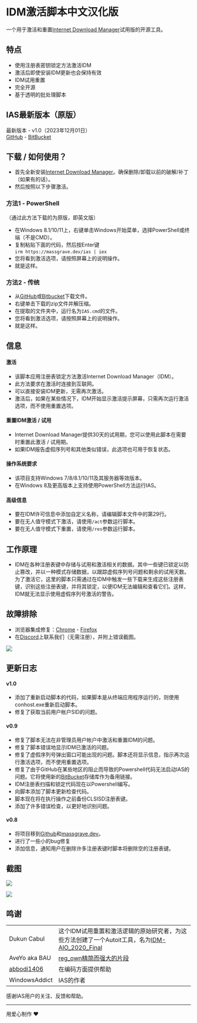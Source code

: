 # IDM激活脚本中文汉化版

一个用于激活和重置[Internet Download Manager](https://www.internetdownloadmanager.com/)试用版的开源工具。

## 特点

-   使用注册表密钥锁定方法激活IDM
-   激活后即使安装IDM更新也会保持有效
-   IDM试用重置
-   完全开源
-   基于透明的批处理脚本

## IAS最新版本（原版）

最新版本 - v1.0（2023年12月01日）\
[GitHub](https://github.com/WindowsAddict/IDM-Activation-Script) - [BitBucket](https://bitbucket.org/WindowsAddict/idm-activation-script/)

## 下载 / 如何使用？

-   首先全新安装[Internet Download Manager](https://www.internetdownloadmanager.com/)。确保删除/卸载以前的破解/补丁（如果有的话）。
-   然后按照以下步骤激活。

### 方法1 - PowerShell

（通过此方法下载的为原版，即英文版）

-   在Windows 8.1/10/11上，右键单击Windows开始菜单，选择PowerShell或终端（不是CMD）。
-   复制粘贴下面的代码，然后按Enter键\
    `irm https://massgrave.dev/ias | iex`
-   您将看到激活选项，请按照屏幕上的说明操作。
-   就是这样。

### 方法2 - 传统

-   从[GitHub](https://github.com/WindowsAddict/IDM-Activation-Script/archive/refs/heads/main.zip)或[Bitbucket](https://bitbucket.org/WindowsAddict/idm-activation-script/get/main.zip)下载文件。
-   右键单击下载的zip文件并解压缩。
-   在提取的文件夹中，运行名为`IAS.cmd`的文件。
-   您将看到激活选项，请按照屏幕上的说明操作。
-   就是这样。

## 信息

#### 激活

-   该脚本应用注册表锁定方法激活Internet Download Manager（IDM）。
-   此方法要求在激活时连接到互联网。
-   可以直接安装IDM更新，无需再次激活。
-   激活后，如果在某些情况下，IDM开始显示激活提示屏幕，只需再次运行激活选项，而不使用重置选项。

#### 重置IDM激活 / 试用

-   Internet Download Manager提供30天的试用期，您可以使用此脚本在需要时重置此激活 / 试用期。
-   如果IDM报告虚假序列号和其他类似错误，此选项也可用于恢复状态。

#### 操作系统要求

-   该项目支持Windows 7/8/8.1/10/11及其服务器等效版本。
-   在Windows 8及更高版本上支持使用PowerShell方法运行IAS。

#### 高级信息

-   要在IDM许可信息中添加自定义名称，请编辑脚本文件中的第29行。
-   要在无人值守模式下激活，请使用`/act`参数运行脚本。
-   要在无人值守模式下重置，请使用`/res`参数运行脚本。

## 工作原理

-   IDM在各种注册表键中存储与试用和激活相关的数据。其中一些键已锁定以防止篡改，并以一种模式存储数据，以跟踪虚假序列号问题和剩余的试用天数。为了激活它，这里的脚本只需通过在IDM中触发一些下载来生成这些注册表键，识别这些注册表键，并将其锁定，以便IDM无法编辑和查看它们。这样，IDM就无法显示使用虚假序列号激活的警告。

## 故障排除

-   浏览器集成修复：[Chrome](https://www.internetdownloadmanager.com/register/new_faq/bi9.html) - [Firefox](https://www.internetdownloadmanager.com/register/new_faq/bi4.html)
-   在[Discord](https://discord.gg/gjJEfq7ux8)上联系我们（无需注册），并附上错误截图。

[![](https://lookimg.com/images/2023/03/21/QTvjcD.png)](https://discord.gg/gjJEfq7ux8)

## 更新日志

#### v1.0

-   添加了重新启动脚本的代码，如果脚本是从终端应用程序运行的，则使用conhost.exe重新启动脚本。
-   修复了获取当前用户帐户SID的问题。

#### v0.9

-   修复了脚本无法在非管理员用户帐户中激活和重置IDM的问题。
-   修复了脚本错误地显示IDM已激活的问题。
-   修复了虚假序列号弹出窗口可能出现的问题。脚本还将显示信息，指示再次运行激活选项，而不使用重置选项。
-   修复了由于GitHub在某些地区的阻止而导致的Powershell代码无法启动IAS的问题。它将使用新的[BitBucket](https://bitbucket.org/WindowsAddict/idm-activation-script/)存储库作为备用链接。
-   IDM注册表扫描和锁定代码现在以Powershell编写。
-   向脚本添加了脚本更新检查代码。
-   脚本现在将在执行操作之前备份CLSISD注册表键。
-   添加了许多错误检查，以更好地识别问题。

#### v0.8

-   将项目移到[Github](https://github.com/WindowsAddict/IDM-Activation-Script)和[massgrave.dev](https://massgrave.dev/idm-activation-script.html)。
-   进行了一些小的bug修复
-   添加信息，通知用户在删除许多注册表键时脚本将删除空的注册表键。

## 截图

![](https://massgrave.dev/IAS.png?raw=true)

![](https://massgrave.dev//IAS_Activation.png?raw=true)

## 鸣谢

|                                             |                                                                                                                                                                                                                                        |
|----------------|--------------------------------------------------------|
| Dukun Cabul                                 | 这个IDM试用重置和激活逻辑的原始研究者，为这些方法创建了一个Autoit工具，名为[IDM-AIO_2020_Final](https://nsaneforums.com/topic/371047-discussion-internet-download-manager-fixes/page/8/#comment-1632062) |
| AveYo aka BAU                               | [reg_own精简而强大的片段](https://pastebin.com/XTPt0JSC)                                                                                                                                                                         |
| [abbodi1406](https://github.com/abbodi1406) | 在编码方面提供帮助                                                                                                                                                                                                                         |
| WindowsAddict                               | IAS的作者                                                                                                                                                                                                                             |

感谢IAS用户的关注、反馈和帮助。

------------------------------------------------------------------------

用爱心制作 ❤️

